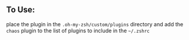 ## To Use: ##

place the plugin in the `.oh-my-zsh/custom/plugins` directory and add the `chaos` plugin to the list of plugins to include in the `~/.zshrc`
